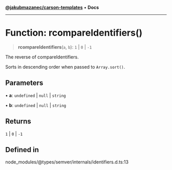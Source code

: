 [**@jakubmazanec/carson-templates**](../../../README.md) • **Docs**

---

# Function: rcompareIdentifiers()

> **rcompareIdentifiers**(`a`, `b`): `1` \| `0` \| `-1`

The reverse of compareIdentifiers.

Sorts in descending order when passed to `Array.sort()`.

## Parameters

• **a**: `undefined` \| `null` \| `string`

• **b**: `undefined` \| `null` \| `string`

## Returns

`1` \| `0` \| `-1`

## Defined in

node_modules/@types/semver/internals/identifiers.d.ts:13
